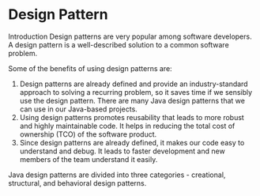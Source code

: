 # Design Pattern

Introduction
Design patterns are very popular among software developers. A design pattern is a well-described solution to a common software problem.

Some of the benefits of using design patterns are:
1. Design patterns are already defined and provide an industry-standard approach to solving a recurring problem, so it saves time if we sensibly use the design pattern. There are many Java design patterns that we can use in our Java-based projects.
2. Using design patterns promotes reusability that leads to more robust and highly maintainable code. It helps in reducing the total cost of ownership (TCO) of the software product.
3. Since design patterns are already defined, it makes our code easy to understand and debug. It leads to faster development and new members of the team understand it easily.

Java design patterns are divided into three categories - creational, structural, and behavioral design patterns.

